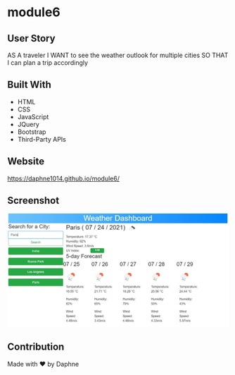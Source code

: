 # module6

## User Story
AS A traveler
I WANT to see the weather outlook for multiple cities
SO THAT I can plan a trip accordingly


## Built With
* HTML
* CSS
* JavaScript
* JQuery
* Bootstrap
* Third-Party APIs

## Website
https://daphne1014.github.io/module6/

## Screenshot
![screenshot of the page](./assets/images/screenshot.JPG?raw=true "Screenshot")

## Contribution
Made with ❤️ by Daphne